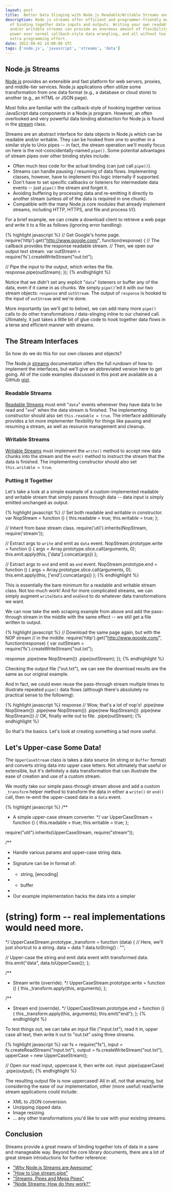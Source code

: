 ```yaml
---
layout: post
title:  Better Data Slinging with Node.js Readable/Writable Streams and Pipes
description: Node.js streams offer efficient and programmer-friendly means
  of binding together data inputs and outputs. Writing your own readable
  and/or writable streams can provide an enormous amount of flexibility and
  power over normal callback-style data wrangling, and all without too much
  extra programming effort.
date: 2012-08-02 14:00:00 UTC
tags: ['node.js', 'javascript', 'streams', 'data']
---
```


## Node.js Streams

[Node.js][nodejs] provides an extensible and fast platform for web servers,
proxies, and middle-tier services. Node.js applications often utilize
some transformation from one data format (e.g., a database or cloud
store) to another (e.g., an HTML or JSON page).

Most folks are familiar with the callback-style of hooking together various
JavaScript data components in a Node.js program. However, an often overlooked
and very powerful data binding abstraction for Node.js is found in the
[stream][streams] class.

Streams are an abstract interface for data objects in Node.js which can be
readable and/or writable. They can be hooked from one to another in
a similar style to Unix pipes -- in fact, the stream operation we'll mostly
focus on here is the not-coincidentally-named `pipe()`. Some potential
advantages of stream pipes over other binding styles include:

* Often much less code for the actual binding (can just call `pipe()`).
* Streams can handle pausing / resuming of data flows. Implementing classes,
  however, have to implement this logic internally if supported.
* Don't have to set specific callbacks or listeners for intermediate data
  events -- just `pipe()` the stream and forget it.
* Avoiding buffering by processing data and re-emitting it directly to another
  stream (unless *all* of the data is required in one chunk).
* Compatible with the many Node.js core modules that already implement
  streams, including HTTP, HTTPS, and file and process I/O.

For a brief example, we can create a download client to retrieve
a web page and write it to a file as follows (ignoring error handling):

{% highlight javascript %}
// Get Google's home page.
require('http').get("http://www.google.com/", function(response) {
  // The callback provides the response readable stream.
  // Then, we open our output text stream.
  var outStream = require('fs').createWriteStream("out.txt");

  // Pipe the input to the output, which writes the file.
  response.pipe(outStream);
});
{% endhighlight %}

Notice that we didn't set any explicit "`data`" listeners or buffer any of
the data, even if it came in as chunks. We simply `pipe()`'ed it with our
two stream objects: `response` and `outStream`.  The output of `response` is
hooked to the input of `outStream` and we're done.

More importantly (as we'll get to below), we can add many more `pipe()` calls
to do other transformations / data-slinging inline to our chained call.
Ultimately, it just takes a little bit of glue code to hook together data flows
in a terse and efficient manner with streams.

## The Stream Interfaces

So how do we do this for our own classes and objects?

<!-- more start -->

The Node.js [streams][streams] documentation offers the full rundown of how to
implement the interfaces, but we'll give an abbreviated version here to get
going. All of the code examples discussed in this post are available as a
GitHub [gist][gist].

### Readable Streams

[Readable Streams][read_stream] must emit "`data`" events whenever they have
data to be read and "`end`" when the data stream is finished. The implementing
constructor should also set `this.readable = true`. The interface
additionally provides a lot more implementer flexibility for things like
pausing and resuming a stream, as well as resource management and cleanup.

### Writable Streams

[Writable Streams][write_stream] must implement the `write()` method to
accept new data chunks into the stream and the `end()` method to instruct the
stream that the data is finished. The implementing constructor should also set
`this.writable = true`.

### Putting it Together

Let's take a look at a simple example of a custom-implemented readable and
writable stream that simply passes through data -- data input is simply
emitted unchanged as output.

{% highlight javascript %}
// Set both readable and writable in constructor.
var NopStream = function () {
  this.readable = true;
  this.writable = true;
};

// Inherit from base stream class.
require('util').inherits(NopStream, require('stream'));

// Extract args to `write` and emit as `data` event.
NopStream.prototype.write = function () {
  args = Array.prototype.slice.call(arguments, 0);
  this.emit.apply(this, ['data'].concat(args))
};

// Extract args to `end` and emit as `end` event.
NopStream.prototype.end = function () {
  args = Array.prototype.slice.call(arguments, 0);
  this.emit.apply(this, ['end'].concat(args))
};
{% endhighlight %}

This is essentially the bare minimum for a readable and writable stream class.
Not too much work! And for more complicated streams, we can simply augment
`write`/`data` and `end`/`end` to do whatever data transformations we want.

We can now take the web scraping example from above and add the pass-through
stream in the middle with the same effect -- we still get a file written to
output.

{% highlight javascript %}
// Download the same page again, but with the NOP stream
// in the middle.
require('http').get("http://www.google.com/", function(response) {
  var outStream = require('fs').createWriteStream("out.txt");

  response
    .pipe(new NopStream())
    .pipe(outStream);
});
{% endhighlight %}

Checking the output file ("out.txt"), we can see the download results are the
same as our original example.

And in fact, we could even reuse the pass-through stream multiple times to
illustrate repeated `pipe()` data flows (although there's absolutely no
practical sense to the following):

{% highlight javascript %}
response
  // Wow, that's a lot of nop's!
  .pipe(new NopStream())
  .pipe(new NopStream())
  .pipe(new NopStream())
  .pipe(new NopStream())
  // OK, finally write out to file.
  .pipe(outStream);
{% endhighlight %}

So that's the basics. Let's look at creating something a tad more useful.

## Let's Upper-case Some Data!

The `UpperCaseStream` class is takes a data source (in string or `Buffer`
format) and converts string data into upper case letters. Not ultimately
that useful or extensible, but it's definitely a data transformation that can
illustrate the ease of creation and use of a custom stream.

We mostly take our simple pass-through stream above and add a custom
`_transform` helper method to transform the data in either a `write()` or
`end()` call, then re-emit the upper-cased data in a `data` event.

{% highlight javascript %}
/**
 * A simple upper-case stream converter.
 */
var UpperCaseStream = function () {
  this.readable = true;
  this.writable = true;
};

require("util").inherits(UpperCaseStream, require("stream"));

/**
 * Handle various params and upper-case string data.
 *
 * Signature can be in format of:
 *  - string, [encoding]
 *  - buffer
 *
 * Our example implementation hacks the data into a simpler
 # (string) form -- real implementations would need more.
 */
UpperCaseStream.prototype._transform = function (data) {
  // Here, we'll just shortcut to a string.
  data = data ? data.toString() : "";

  // Upper-case the string and emit data event with transformed data.
  this.emit("data", data.toUpperCase());
};

/**
 * Stream write (override).
 */
UpperCaseStream.prototype.write = function () {
  this._transform.apply(this, arguments);
};

/**
 * Stream end (override).
 */
UpperCaseStream.prototype.end = function () {
  this._transform.apply(this, arguments);
  this.emit("end");
};
{% endhighlight %}

To test things out, we can take an input file ("input.txt"), read it in,
upper case all text, then write it out to "out.txt" using three streams.

{% highlight javascript %}
var fs = require("fs"),
  input = fs.createReadStream("input.txt"),
  output = fs.createWriteStream("out.txt"),
  upperCase = new UpperCaseStream();

// Open our read input, uppercase it, then write out.
input
  .pipe(upperCase)
  .pipe(output);
{% endhighlight %}

The resulting output file is now uppercased! All in all, not that amazing,
but considering the ease of our implementation, other (more useful)
read/write stream applications could include:

* XML to JSON conversion.
* Unzipping zipped data.
* Image resizing.
* ... any other transformations you'd like to use with your existing streams.

## Conclusion

Streams provide a great means of binding together lots of data in a sane and
manageable way. Beyond the core library documents, there are a lot of great
stream introductions for further reference:

* ["Why Node.js Streams are Awesome"][art_awesome]
* ["How to Use stream.pipe"][art_howto]
* ["Streams, Pipes and Mega Pipes"][art_mega]
* ["Node Streams: How do they work?"][art_how]

[art_awesome]:http://blog.dump.ly/post/19819897856/why-node-js-streams-are-awesome
[art_how]:http://maxogden.com/node-streams
[art_howto]:http://docs.jit.su/articles/advanced/streams/how-to-use-stream-pipe
[art_mega]:http://felixge.s3.amazonaws.com/11/nodejs-streams.pdf
[gist]: https://gist.github.com/3221453
[nodejs]: http://nodejs.org
[read_stream]: http://nodejs.org/api/stream.html#stream_readable_stream
[streams]: http://nodejs.org/api/stream.html
[write_stream]: http://nodejs.org/api/stream.html#stream_writable_stream

<!-- more end -->
